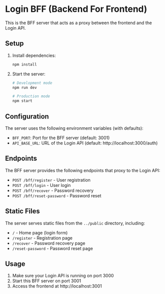 # Login BFF (Backend For Frontend)

This is the BFF server that acts as a proxy between the frontend and the Login API.

## Setup

1. Install dependencies:
   ```bash
   npm install
   ```

2. Start the server:
   ```bash
   # Development mode
   npm run dev
   
   # Production mode
   npm start
   ```

## Configuration

The server uses the following environment variables (with defaults):

- `BFF_PORT`: Port for the BFF server (default: 3001)
- `API_BASE_URL`: URL of the Login API (default: http://localhost:3000/auth)

## Endpoints

The BFF server provides the following endpoints that proxy to the Login API:

- `POST /bff/register` - User registration
- `POST /bff/login` - User login
- `POST /bff/recover` - Password recovery
- `POST /bff/reset-password` - Password reset

## Static Files

The server serves static files from the `../public` directory, including:

- `/` - Home page (login form)
- `/register` - Registration page
- `/recover` - Password recovery page
- `/reset-password` - Password reset page

## Usage

1. Make sure your Login API is running on port 3000
2. Start this BFF server on port 3001
3. Access the frontend at http://localhost:3001 